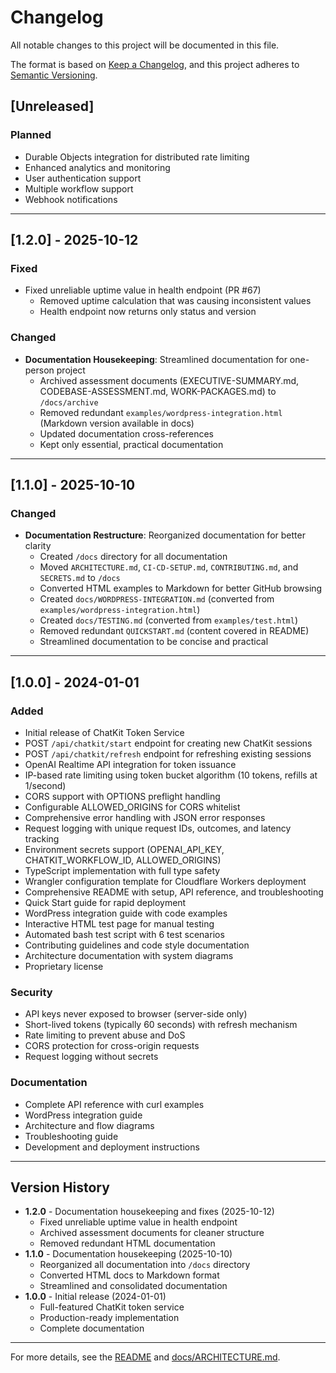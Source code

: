 # Changelog

All notable changes to this project will be documented in this file.

The format is based on [Keep a Changelog](https://keepachangelog.com/en/1.0.0/),
and this project adheres to [Semantic Versioning](https://semver.org/spec/v2.0.0.html).

## [Unreleased]

### Planned
- Durable Objects integration for distributed rate limiting
- Enhanced analytics and monitoring
- User authentication support
- Multiple workflow support
- Webhook notifications

---

## [1.2.0] - 2025-10-12

### Fixed
- Fixed unreliable uptime value in health endpoint (PR #67)
  - Removed uptime calculation that was causing inconsistent values
  - Health endpoint now returns only status and version

### Changed
- **Documentation Housekeeping**: Streamlined documentation for one-person project
  - Archived assessment documents (EXECUTIVE-SUMMARY.md, CODEBASE-ASSESSMENT.md, WORK-PACKAGES.md) to `/docs/archive`
  - Removed redundant `examples/wordpress-integration.html` (Markdown version available in docs)
  - Updated documentation cross-references
  - Kept only essential, practical documentation

---

## [1.1.0] - 2025-10-10

### Changed
- **Documentation Restructure**: Reorganized documentation for better clarity
  - Created `/docs` directory for all documentation
  - Moved `ARCHITECTURE.md`, `CI-CD-SETUP.md`, `CONTRIBUTING.md`, and `SECRETS.md` to `/docs`
  - Converted HTML examples to Markdown for better GitHub browsing
  - Created `docs/WORDPRESS-INTEGRATION.md` (converted from `examples/wordpress-integration.html`)
  - Created `docs/TESTING.md` (converted from `examples/test.html`)
  - Removed redundant `QUICKSTART.md` (content covered in README)
  - Streamlined documentation to be concise and practical

---

## [1.0.0] - 2024-01-01

### Added
- Initial release of ChatKit Token Service
- POST `/api/chatkit/start` endpoint for creating new ChatKit sessions
- POST `/api/chatkit/refresh` endpoint for refreshing existing sessions
- OpenAI Realtime API integration for token issuance
- IP-based rate limiting using token bucket algorithm (10 tokens, refills at 1/second)
- CORS support with OPTIONS preflight handling
- Configurable ALLOWED_ORIGINS for CORS whitelist
- Comprehensive error handling with JSON error responses
- Request logging with unique request IDs, outcomes, and latency tracking
- Environment secrets support (OPENAI_API_KEY, CHATKIT_WORKFLOW_ID, ALLOWED_ORIGINS)
- TypeScript implementation with full type safety
- Wrangler configuration template for Cloudflare Workers deployment
- Comprehensive README with setup, API reference, and troubleshooting
- Quick Start guide for rapid deployment
- WordPress integration guide with code examples
- Interactive HTML test page for manual testing
- Automated bash test script with 6 test scenarios
- Contributing guidelines and code style documentation
- Architecture documentation with system diagrams
- Proprietary license

### Security
- API keys never exposed to browser (server-side only)
- Short-lived tokens (typically 60 seconds) with refresh mechanism
- Rate limiting to prevent abuse and DoS
- CORS protection for cross-origin requests
- Request logging without secrets

### Documentation
- Complete API reference with curl examples
- WordPress integration guide
- Architecture and flow diagrams
- Troubleshooting guide
- Development and deployment instructions

---

## Version History

- **1.2.0** - Documentation housekeeping and fixes (2025-10-12)
  - Fixed unreliable uptime value in health endpoint
  - Archived assessment documents for cleaner structure
  - Removed redundant HTML documentation
- **1.1.0** - Documentation housekeeping (2025-10-10)
  - Reorganized all documentation into `/docs` directory
  - Converted HTML docs to Markdown format
  - Streamlined and consolidated documentation
- **1.0.0** - Initial release (2024-01-01)
  - Full-featured ChatKit token service
  - Production-ready implementation
  - Complete documentation

---

For more details, see the [README](README.md) and [docs/ARCHITECTURE.md](docs/ARCHITECTURE.md).
